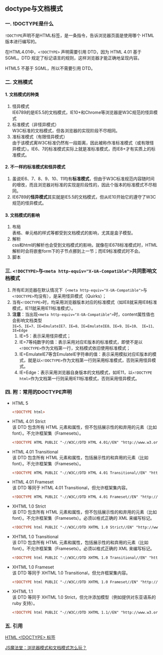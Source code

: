 ## doctype与文档模式

### 一. !DOCTYPE是什么
`!DOCTYPE`声明不是HTML标签，是一条指令，告诉浏览器页面是使用哪个 HTML 版本进行编写的。

在HTML4.01中，`<!DOCTYPE>` 声明需要引用 DTD，因为 HTML 4.01 基于 SGML。DTD 规定了标记语言的规则，这样浏览器才能正确地呈现内容。

HTML5 不基于 SGML，所以不需要引用 DTD。

### 二. 文档模式
#### 1. 文档模式的种类
1. 怪异模式  
    IE6789的是IE5.5的文档模式，IE10+和Chrome等浏览器是W3C规范的怪异模式
2. 标准模式（非怪异模式）  
    W3C标准的文档模式，但各浏览器的实现阶段不尽相同。
3. 准标准模式（有限怪异模式）  
    由于该模式离W3C标准仍然有一段距离，因此被称作准标准模式（或有限怪异模式）。IE6、7的标准模式实际上就是准标准模式，而IE8+才有实质上的标准模式。

#### 2. 不一样的标准模式和怪异模式
1. 虽说IE6、7、8、9、10、11均有**标准模式**，但由于W3C标准规范内容随时间的增改，而且浏览器对标准的实现是阶段性的，因此个版本的标准模式不尽相同。
2. IE6789的**怪异模式**其实就是IE5.5的文档模式，但从IE10开始它的遵守了W3C规范的怪异模式。

#### 3. 文档模式的影响
1. 布局  
    表格、单元格的样式等都受到文档模式的影响，尤其是盒子模型。
2. 解析  
    css和html的解析也会受到文档模式的影响，就像在IE678标准模式时，HTML解析时会将嵌套form下的子节点挪到上一节；而IE9标准模式时不会。
3. 脚本

### 三. `<!DOCTYPE>`与`<meta http-equiv="X-UA-Compatible">`共同影响文档模式
1. 所有IE浏览器在默认情况下（`<meta http-equiv="X-UA-Compatible">`与`<!DOCTYPE>`均没有），是采用怪异模式（Quirks）；
2. 当有`<!DOCTYPE>`时，均采用浏览器版本对应的标准模式（如IE8就采用IE8标准模式，IE11就采用IE11标准模式）。
3. **注意**：当出现`<meta http-equiv="X-UA-Compatible">`时，content属性值也会影响文档类型  
    `IE=5、IE=7、IE=EmulateIE7、IE=8、IE=EmulateIE8、IE=9、IE=10、 IE=11、 IE=Edge`
    1. IE=5：表示采用怪异模式；
    2. IE=7等纯数字的值：表示采用对应IE版本的标准模式，即使不是以`<!DOCTYPE>`作为文档第一行，文档模式依旧使用标准模式；
    3. IE=EmulateIE7等含EmulateIE字符串的值：表示采用模拟对应IE版本的模式，就是以`<!DOCTYPE>`作为文档第一行则采用标准模式，否则采用怪异模式。
    4. IE=Edge：表示采用浏览器自身版本的文档模式，如IE11，以`<!DOCTYPE html>`作为文档第一行则采用IE11标准模式，否则采用怪异模式。

### 四. 附：常用的DOCTYPE声明
* HTML 5  
    ```html
    <!DOCTYPE html>
    ```

* HTML 4.01 Strict  
    该 DTD 包含所有 HTML 元素和属性，但不包括展示性的和弃用的元素（比如 font）。不允许框架集（Framesets）。
    ```html
    <!DOCTYPE HTML PUBLIC "-//W3C//DTD HTML 4.01//EN" "http://www.w3.org/TR/html4/strict.dtd">
    ```

* HTML 4.01 Transitional  
    该 DTD 包含所有 HTML 元素和属性，包括展示性的和弃用的元素（比如 font）。不允许框架集（Framesets）。
    ```html
    <!DOCTYPE HTML PUBLIC "-//W3C//DTD HTML 4.01 Transitional//EN" "http://www.w3.org/TR/html4/loose.dtd">
    ```

* HTML 4.01 Frameset  
    该 DTD 等同于 HTML 4.01 Transitional，但允许框架集内容。
    ```html
    <!DOCTYPE HTML PUBLIC "-//W3C//DTD HTML 4.01 Frameset//EN" "http://www.w3.org/TR/html4/frameset.dtd">
    ```

* XHTML 1.0 Strict  
    该 DTD 包含所有 HTML 元素和属性，但不包括展示性的和弃用的元素（比如 font）。不允许框架集（Framesets）。必须以格式正确的 XML 来编写标记。
    ```html
    <!DOCTYPE html PUBLIC "-//W3C//DTD XHTML 1.0 Strict//EN" "http://www.w3.org/TR/xhtml1/DTD/xhtml1-strict.dtd">
    ```

* XHTML 1.0 Transitional  
    该 DTD 包含所有 HTML 元素和属性，包括展示性的和弃用的元素（比如 font）。不允许框架集（Framesets）。必须以格式正确的 XML 来编写标记。
    ```html
    <!DOCTYPE html PUBLIC "-//W3C//DTD XHTML 1.0 Transitional//EN" "http://www.w3.org/TR/xhtml1/DTD/xhtml1-transitional.dtd">
    ```

* XHTML 1.0 Frameset  
    该 DTD 等同于 XHTML 1.0 Transitional，但允许框架集内容。
    ```html
    <!DOCTYPE html PUBLIC "-//W3C//DTD XHTML 1.0 Frameset//EN" "http://www.w3.org/TR/xhtml1/DTD/xhtml1-frameset.dtd">
    ```

* XHTML 1.1  
    该 DTD 等同于 XHTML 1.0 Strict，但允许添加模型（例如提供对东亚语系的 ruby 支持）。
    ```html
    <!DOCTYPE html PUBLIC "-//W3C//DTD XHTML 1.1//EN" "http://www.w3.org/TR/xhtml11/DTD/xhtml11.dtd">
    ```

### 五. 引用
[HTML <!DOCTYPE> 标签](https://www.w3school.com.cn/tags/tag_doctype.asp)

[JS魔法堂：浏览器模式和文档模式怎么玩？](https://www.cnblogs.com/fsjohnhuang/p/3817418.html)